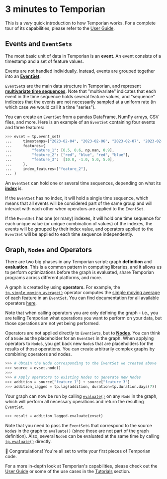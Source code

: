 # 3 minutes to Temporian

This is a _very_ quick introduction to how Temporian works. For a complete tour of its capabilities, please refer to the [User Guide](../user_guide).

## Events and `EventSets`

The most basic unit of data in Temporian is an **event**. An event consists of a timestamp and a set of feature values.

Events are not handled individually. Instead, events are grouped together into an **[EventSet](../reference/temporian/implementation/numpy/data/event_set)**.

`EventSet`s are the main data structure in Temporian, and represent **[multivariate time sequences](../user_guide/#what-is-temporal-data)**. Note that "multivariate" indicates that each event in the time sequence holds several feature values, and "sequence" indicates that the events are not necessarily sampled at a uniform rate (in which case we would call it a time "series").

You can create an `EventSet` from a pandas DataFrame, NumPy arrays, CSV files, and more. Here is an example of an `EventSet` containing four events and three features:

```python
>>> evset = tp.event_set(
...     timestamps=["2023-02-04", "2023-02-06", "2023-02-07", "2023-02-07"],
...     features={
...         "feature_1": [0.5, 0.6, np.nan, 0.9],
...         "feature_2": ["red", "blue", "red", "blue"],
...         "feature_3":  [10.0, -1.0, 5.0, 5.0],
...     },
...     index_features=["feature_2"],
... )

```

An `EventSet` can hold one or several time sequences, depending on what its **[index](../user_guide/#index-horizontal-and-vertical-operators)** is.

If the `EventSet` has no index, it will hold a single time sequence, which means that all events will be considered part of the same group and will interact with each other when operators are applied to the `EventSet`.

If the `EventSet` has one (or many) indexes, it will hold one time sequence for each unique value (or unique combination of values) of the indexes, the events will be grouped by their index value, and operators applied to the `EventSet` will be applied to each time sequence independently.

## Graph, `Nodes` and Operators

There are two big phases in any Temporian script: graph **definition** and **evaluation**. This is a common pattern in computing libraries, and it allows us to perform optimizations before the graph is evaluated, share Temporian programs across different platforms, and more.

A graph is created by using **operators**. For example, the [`tp.simple_moving_average()`](../reference/temporian/core/operators/window/simple_moving_average) operator computes the [simple moving average](https://en.wikipedia.org/wiki/Moving_average) of each feature in an `EventSet`. You can find documentation for all available operators [here](../reference/temporian/core/operators/all_operators).

Note that when calling operators you are only defining the graph - i.e., you are telling Temporian what operations you want to perform on your data, but those operations are not yet being performed.

Operators are not applied directly to `EventSet`s, but to **[Nodes](../reference/temporian/core/data/node)**. You can think of a `Node` as the placeholder for an `EventSet` in the graph. When applying operators to `Node`s, you get back new `Node`s that are placeholders for the results of those operations. You can create arbitrarily complex graphs by combining operators and nodes.

```python
>>> # Obtain the Node corresponding to the EventSet we created above
>>> source = evset.node()
>>>
>>> # Apply operators to existing Nodes to generate new Nodes
>>> addition = source["feature_1"] + source["feature_3"]
>>> addition_lagged = tp.lag(addition, duration=tp.duration.days(7))

```

<!-- TODO: add image of the generated graph -->

Your graph can now be run by calling [`evaluate()`](../reference/temporian/core/data/node/#temporian.core.data.node.Node.evaluate) on any `Node` in the graph, which will perform all necessary operations and return the resulting `EventSet`.

```python
>>> result = addition_lagged.evaluate(evset)

```

Note that you need to pass the `EventSet`s that correspond to the source `Node`s in the graph to `evaluate()` (since those are not part of the graph definition). Also, several `Node`s can be evaluated at the same time by calling [`tp.evaluate()`](../reference/temporian/core/evaluation/#temporian.core.evaluation.evaluate) directly.

🥳 Congratulations! You're all set to write your first pieces of Temporian code.

For a more in-depth look at Temporian's capabilities, please check out the [User Guide](../user_guide) or some of the use cases in the [Tutorials](../tutorials) section.
